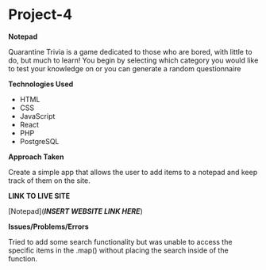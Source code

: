# Project-4

**Notepad**

Quarantine Trivia is a game dedicated to those who are bored, with little to do, but much to learn! You begin by selecting which category you would like to test your knowledge on or you can generate a random questionnaire

**Technologies Used**

- HTML
- CSS
- JavaScript
- React
- PHP
- PostgreSQL

**Approach Taken**

Create a simple app that allows the user to add items to a notepad and keep track of them on the site.

**LINK TO LIVE SITE**

[Notepad](*****INSERT WEBSITE LINK HERE*****)

**Issues/Problems/Errors**

Tried to add some search functionality but was unable to access the specific items in the .map() without placing the search inside of the function. 
